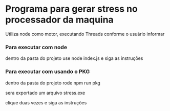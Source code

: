 # Programa para gerar stress no processador da maquina

Utiliza node como motor, executando Threads conforme o usuário informar

### Para executar com node

dentro da pasta do projeto use node index.js e siga as instruções

### Para executar com usando o PKG

dentro da pasta do projeto rode npm run pkg

sera exportado um arquivo stress.exe

clique duas vezes e siga as instruções
